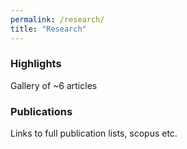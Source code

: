 ```yaml
---
permalink: /research/
title: "Research"
---
```


### Highlights
Gallery of ~6 articles

### Publications
Links to full publication lists, scopus etc.


